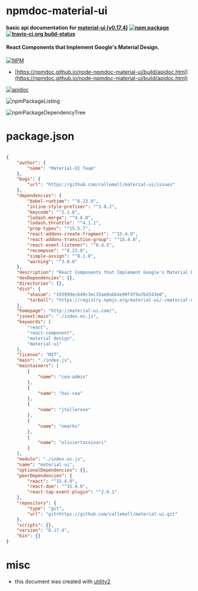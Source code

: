 # npmdoc-material-ui

#### basic api documentation for  [material-ui (v0.17.4)](http://material-ui.com/)  [![npm package](https://img.shields.io/npm/v/npmdoc-material-ui.svg?style=flat-square)](https://www.npmjs.org/package/npmdoc-material-ui) [![travis-ci.org build-status](https://api.travis-ci.org/npmdoc/node-npmdoc-material-ui.svg)](https://travis-ci.org/npmdoc/node-npmdoc-material-ui)

#### React Components that Implement Google's Material Design.

[![NPM](https://nodei.co/npm/material-ui.png?downloads=true&downloadRank=true&stars=true)](https://www.npmjs.com/package/material-ui)

- [https://npmdoc.github.io/node-npmdoc-material-ui/build/apidoc.html](https://npmdoc.github.io/node-npmdoc-material-ui/build/apidoc.html)

[![apidoc](https://npmdoc.github.io/node-npmdoc-material-ui/build/screenCapture.buildCi.browser.%252Ftmp%252Fbuild%252Fapidoc.html.png)](https://npmdoc.github.io/node-npmdoc-material-ui/build/apidoc.html)

![npmPackageListing](https://npmdoc.github.io/node-npmdoc-material-ui/build/screenCapture.npmPackageListing.svg)

![npmPackageDependencyTree](https://npmdoc.github.io/node-npmdoc-material-ui/build/screenCapture.npmPackageDependencyTree.svg)



# package.json

```json

{
    "author": {
        "name": "Material-UI Team"
    },
    "bugs": {
        "url": "https://github.com/callemall/material-ui/issues"
    },
    "dependencies": {
        "babel-runtime": "^6.23.0",
        "inline-style-prefixer": "^3.0.2",
        "keycode": "^2.1.8",
        "lodash.merge": "^4.6.0",
        "lodash.throttle": "^4.1.1",
        "prop-types": "^15.5.7",
        "react-addons-create-fragment": "^15.4.0",
        "react-addons-transition-group": "^15.4.0",
        "react-event-listener": "^0.4.5",
        "recompose": "^0.23.0",
        "simple-assign": "^0.1.0",
        "warning": "^3.0.0"
    },
    "description": "React Components that Implement Google's Material Design.",
    "devDependencies": {},
    "directories": {},
    "dist": {
        "shasum": "193999ecb49c3ec15ae0abb4e90fdf9a7bd343e0",
        "tarball": "https://registry.npmjs.org/material-ui/-/material-ui-0.17.4.tgz"
    },
    "homepage": "http://material-ui.com/",
    "jsnext:main": "./index.es.js",
    "keywords": [
        "react",
        "react-component",
        "material design",
        "material-ui"
    ],
    "license": "MIT",
    "main": "./index.js",
    "maintainers": [
        {
            "name": "cea-admin"
        },
        {
            "name": "hai-cea"
        },
        {
            "name": "jtollerene"
        },
        {
            "name": "nmarks"
        },
        {
            "name": "oliviertassinari"
        }
    ],
    "module": "./index.es.js",
    "name": "material-ui",
    "optionalDependencies": {},
    "peerDependencies": {
        "react": "^15.4.0",
        "react-dom": "^15.4.0",
        "react-tap-event-plugin": "^2.0.1"
    },
    "repository": {
        "type": "git",
        "url": "git+https://github.com/callemall/material-ui.git"
    },
    "scripts": {},
    "version": "0.17.4",
    "bin": {}
}
```



# misc
- this document was created with [utility2](https://github.com/kaizhu256/node-utility2)
